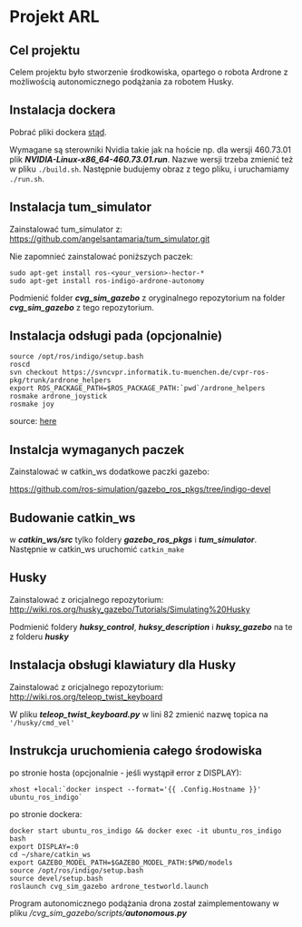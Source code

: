 # Projekt ARL
## Cel projektu
Celem projektu było stworzenie środkowiska, opartego o robota Ardrone z możliwością
autonomicznego podążania za robotem Husky.

## Instalacja dockera
Pobrać pliki dockera [stąd](https://drive.google.com/file/d/1qRobw97PCbPGaR0gGytjJ35a-JCViHB-/view?usp=sharing).

Wymagane są sterowniki Nvidia takie jak na hoście np. dla wersji 460.73.01
plik **_NVIDIA-Linux-x86_64-460.73.01.run_**.
Nazwe wersji trzeba zmienić też w pliku ```./build.sh```. Następnie budujemy obraz z tego pliku,
i uruchamiamy ```./run.sh```.

## Instalacja tum_simulator
Zainstalować tum_simulator z:
https://github.com/angelsantamaria/tum_simulator.git

Nie zapomnieć zainstalować poniższych paczek:
```
sudo apt-get install ros-<your_version>-hector-*
sudo apt-get install ros-indigo-ardrone-autonomy
```
Podmienić folder **_cvg_sim_gazebo_** z oryginalnego repozytorium na folder
**_cvg_sim_gazebo_** z tego repozytorium.
## Instalacja odsługi pada (opcjonalnie)
```
source /opt/ros/indigo/setup.bash
roscd
svn checkout https://svncvpr.informatik.tu-muenchen.de/cvpr-ros-pkg/trunk/ardrone_helpers
export ROS_PACKAGE_PATH=$ROS_PACKAGE_PATH:`pwd`/ardrone_helpers
rosmake ardrone_joystick
rosmake joy
```
source: [here](http://wiki.ros.org/tum_simulator)
## Instalcja wymaganych paczek
Zainstalować w catkin_ws dodatkowe paczki gazebo:

https://github.com/ros-simulation/gazebo_ros_pkgs/tree/indigo-devel

## Budowanie catkin_ws
w **_catkin_ws/src_** tylko foldery **_gazebo_ros_pkgs_** i **_tum_simulator_**.
Następnie w catkin_ws uruchomić ```catkin_make ```

## Husky
Zainstalować z oricjalnego repozytorium:
http://wiki.ros.org/husky_gazebo/Tutorials/Simulating%20Husky

Podmienić foldery **_huksy_control_**, **_huksy_description_** i **_huksy_gazebo_**
na te z folderu **_husky_**

## Instalacja obsługi klawiatury dla Husky
Zainstalować z oricjalnego repozytorium: 
http://wiki.ros.org/teleop_twist_keyboard

W pliku **_teleop_twist_keyboard.py_** w lini 82 zmienić nazwę topica na ```'/husky/cmd_vel'```

## Instrukcja uruchomienia całego środowiska
po stronie hosta (opcjonalnie - jeśli wystąpił error z DISPLAY):
```
xhost +local:`docker inspect --format='{{ .Config.Hostname }}' ubuntu_ros_indigo`
```
po stronie dockera:
```
docker start ubuntu_ros_indigo && docker exec -it ubuntu_ros_indigo bash
export DISPLAY=:0
cd ~/share/catkin_ws
export GAZEBO_MODEL_PATH=$GAZEBO_MODEL_PATH:$PWD/models
source /opt/ros/indigo/setup.bash
source devel/setup.bash
roslaunch cvg_sim_gazebo ardrone_testworld.launch
```
Program autonomicznego podążania drona został zaimplementowany w pliku _/cvg_sim_gazebo/scripts/**autonomous.py**_ 
